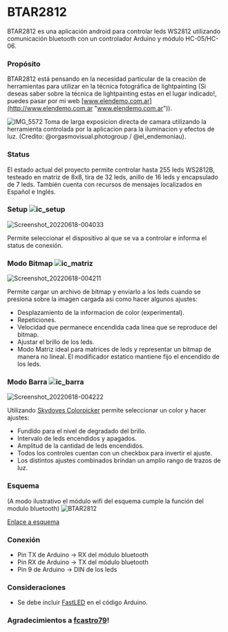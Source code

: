 # BTAR2812

BTAR2812 es una aplicación android para controlar leds WS2812 utilizando comunicación bluetooth con un controlador Arduino y módulo HC-05/HC-06.


### Propósito
BTAR2812 está pensando en la necesidad particular de la creaciòn de herramientas para utilizar en la técnica fotográfica de lightpainting (Si deseas saber sobre la técnica de lightpainting estas en el lugar indicado!, puedes pasar por mi web [www.elendemo.com.ar](http://www.elendemo.com.ar "www.elendemo.com.ar")).

![IMG_5572](https://user-images.githubusercontent.com/60631810/154155399-808fe86d-cb8c-4b8a-93a6-b790a6a763a9.jpg)
Toma de larga exposicion directa de camara utilizando la herramienta controlada por la aplicacion para la iluminacion y efectos de luz. (Credito: @orgasmovisual.photogroup / @el_endemoniau).

### Status

El estado actual del proyecto permite controlar hasta 255 leds WS2812B, testeado en matriz de 8x8, tira de 32 leds, anillo de 16 leds y encapsulado de 7 leds. También cuenta con recursos de mensajes localizados en Español e Inglés.

### Setup ![ic_setup](https://user-images.githubusercontent.com/60631810/154331668-be282bf3-1fdc-48d7-9bdc-3e1ce0d46ca4.jpg) 


![Screenshot_20220618-004033](https://user-images.githubusercontent.com/60631810/174422172-3976c65e-40ba-4bf3-bc86-70eb945ac870.png)

Permite seleccionar el dispositivo al que se va a controlar e informa el status de conexión.


### Modo Bitmap ![ic_matriz](https://user-images.githubusercontent.com/60631810/154332376-bc6fecbe-9455-4b56-8f35-34f9b2b38f81.jpg)

![Screenshot_20220618-004211](https://user-images.githubusercontent.com/60631810/174422186-b1aa6be0-0fe1-4c34-8506-cda6080756c5.png)

Permite cargar un archivo de bitmap y enviarlo a los leds cuando se presiona sobre la imagen cargada asi como hacer algunos ajustes:
- Desplazamiento de la informacion de color (experimental).
- Repeticiones.
- Velocidad que permanece encendida cada línea que se reproduce del bitmap.
- Ajustar el brillo de los leds.
- Modo Matriz ideal para matrices de leds y representar un bitmap de manera no lineal. El modificador estatico mantiene fijo el encendido de los leds.



### Modo Barra ![ic_barra](https://user-images.githubusercontent.com/60631810/154332448-d4f69af7-aeb5-4af5-8715-4886d68fd944.jpg)

![Screenshot_20220618-004222](https://user-images.githubusercontent.com/60631810/174422196-f8f0fdec-2c48-4802-909c-075ef87d86e5.png)

Utilizando [Skydoves Colorpicker](https://github.com/skydoves/ColorPickerView "Skydoves Colorpicker") permite seleccionar un color y hacer ajustes:
- Fundido para el nivel de degradado del brillo.
- Intervalo de leds encendidos y apagados.
- Amplitud de la cantidad de leds encendidos.
- Todos los controles cuentan con un checkbox para invertir el ajuste.
- Los distintos ajustes combinados brindan un amplio rango de trazos de luz.

### Esquema
(A modo ilustrativo el módulo wifi del esquema cumple la función del modulo bluetooth)
![BTAR2812](https://user-images.githubusercontent.com/60631810/154372486-57432e4a-b26b-4526-85d9-6ba39b7c1859.png)

[Enlace a esquema](https://www.tinkercad.com/things/8bRt67OoYUw "Enlace a esquema")

### Conexión

- Pin TX de Arduino -> RX del módulo bluetooth
- Pin RX de Arduino -> TX del módulo bluetooth
- Pin 9 de Arduino -> DIN de los leds

### Consideraciones
- Se debe incluir [FastLED](https://github.com/FastLED/FastLED "FastLED") en el código Arduino.


### Agradecimientos a [fcastro79](https://github.com/fcastro79 "fcastro79")!
